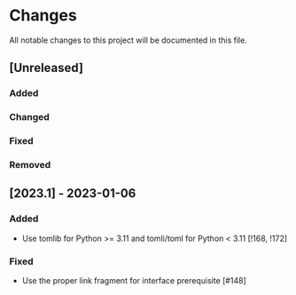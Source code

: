 # Changes

All notable changes to this project will be documented in this file.

## [Unreleased]

### Added

### Changed

### Fixed

### Removed

## [2023.1] - 2023-01-06

### Added

- Use tomlib for Python >= 3.11 and tomli/toml for Python < 3.11 [!168, !172]

### Fixed

- Use the proper link fragment for interface prerequisite [#148]
